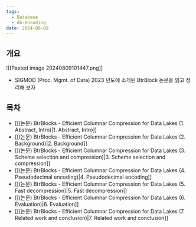 ```yaml
---
tags:
  - Database
  - db-encoding
date: 2024-08-09
---
```

## 개요

![[Pasted image 20240809101447.png]]

- SIGMOD (Proc. Mgmt. of Data) 2023 년도에 소개된 BtrBlock 논문을 읽고 정리해 보자

## 목차

- [[(논문) BtrBlocks - Efficient Columnar Compression for Data Lakes (1. Abstract, Intro)|1. Abstract, Intro]]
- [[(논문) BtrBlocks - Efficient Columnar Compression for Data Lakes (2. Background)|2. Background]]
- [[(논문) BtrBlocks - Efficient Columnar Compression for Data Lakes (3. Scheme selection and compression)|3. Scheme selection and compression]]
- [[(논문) BtrBlocks - Efficient Columnar Compression for Data Lakes (4. Pseudodecimal encoding)|4. Pseudodecimal encoding]]
- [[(논문) BtrBlocks - Efficient Columnar Compression for Data Lakes (5. Fast decompression)|5. Fast decompression]]
- [[(논문) BtrBlocks - Efficient Columnar Compression for Data Lakes (6. Evaluation)|6. Evaluation]]
- [[(논문) BtrBlocks - Efficient Columnar Compression for Data Lakes (7. Related work and conclusion)|7. Related work and conclusion]]